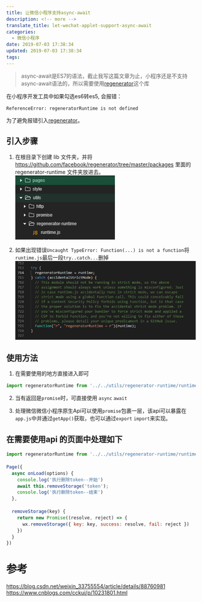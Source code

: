 ```yaml
---
title: 让微信小程序支持async-await
description: <!-- more -->
translate_title: let-wechat-applet-support-async-await
categories:
  - 微信小程序
date: 2019-07-03 17:38:34
updated: 2019-07-03 17:38:34
tags:
---
```


> async-await是ES7的语法，截止我写这篇文章为止，小程序还是不支持async-await语法的，所以需要使用[regenerator](https://github.com/facebook/regenerator)这个库

在小程序开发工具中如果勾选es6转es5, 会报错：
```
ReferenceError: regeneratorRuntime is not defined
```

为了避免报错引入[regenerator](https://github.com/facebook/regenerator)。

## 引入步骤

1. 在根目录下创建 lib 文件夹，并将 https://github.com/facebook/regenerator/tree/master/packages 里面的 regenerator-runtime 文件夹放进去。
  ![0004](/images/wechatapp/0004.png)

2. 如果出现错误`Uncaught TypeError: Function(...) is not a function`将`runtime.js`最后一段`try..catch...`删掉
  ![0005](/images/wechatapp/0005.png)


## 使用方法

1. 在需要使用的地方直接进入即可
``` js
import regeneratorRuntime from '../../utils/regenerator-runtime/runtime';
```

2. 当有返回是`promise`时，可直接使用 `async` `await`

3. 处理微信微信小程序原生Api可以使用`promise`包裹一层，该api可以暴露在`app.js`中并通过`getApp()`获取，也可以通过`export` `import`来实现。

## 在需要使用api 的页面中处理如下

``` js
import regeneratorRuntime from '../../utils/regenerator-runtime/runtime';

Page({
  async onLoad(options) {
    console.log('执行删除token--开始')
    await this.removeStorage('token');
    console.log('执行删除token--结束')
  },

  removeStorage(key) {
    return new Promise((resolve, reject) => {
      wx.removeStorage({ key: key, success: resolve, fail: reject })
    })
  }
})

```


# 参考

https://blog.csdn.net/weixin_33755554/article/details/88760981
https://www.cnblogs.com/cckui/p/10231801.html